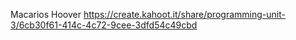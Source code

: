 Macarios Hoover
https://create.kahoot.it/share/programming-unit-3/6cb30f61-414c-4c72-9cee-3dfd54c49cbd